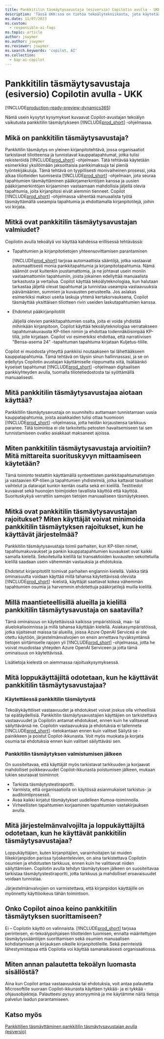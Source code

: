 ```yaml
---
title: Pankkitilin täsmäytysavustaja (esiversio) Copilotin avulla - UKK
description: 'Tässä UKK:ssa on tietoa tekoälytekniikasta, jota käytetään pankkitilien ja tiliotteiden täsmäytykseen Business Centralissa. Siinä on tärkeitä seikkoja ja tietoja siitä, miten tekoälyä käytetään, miten sitä on testattu ja arvioitu, sekä tiettyjä rajoituksia.'
ms.date: 11/07/2023
ms.custom:
  - responsible-ai-faqs
ms.topic: article
author: jswymer
ms.author: jswymer
ms.reviewer: jswymer
ms.search.keywords: 'copilot, AI'
ms.collection:
  - bap-ai-copilot
---
```


# <a name="faq-for-bank-account-reconciliation-assist-preview-with-copilot"></a>Pankkitilin täsmäytysavustaja (esiversio) Copilotin avulla - UKK

[!INCLUDE[production-ready-preview-dynamics365](includes/production-ready-preview-dynamics365.md)]

Nämä usein kysytyt kysymykset kuvaavat Copilot-avustajan tekoälyn vaikutusta pankkitilin täsmäytykseen [!INCLUDE[prod_short](includes/prod_short.md)] -ohjelmassa. 

## <a name="what-is-bank-reconciliation-assist"></a>Mikä on pankkitilin täsmäytysavustaja?

Pankkitilin täsmäytys on yleinen kirjanpitotehtävä, jossa organisaatiot tarkistavat tiliotteensa ja tunnistavat kauppatapahtumat, jotka tulisi rekisteröidä [!INCLUDE[prod_short](includes/prod_short.md)] -ohjelmaan. Tätä tehtävää käytetään esimerkiksi yksilöimään jaksoittaisia pankkimaksuja tai pieniä työntekijäkuluja. Tämä tehtävä on tyypillisesti monivaiheinen prosessi, joka alkaa tiliotteiden tuomisesta [!INCLUDE[prod_short](includes/prod_short.md)] -ohjelmaan, jota seuraa tapahtumien täsmäyttäminen pääkirjamerkintöjen kanssa ja uusien pääkirjamerkintöjen kirjaaminen vastaamaan mahdollisia jäljellä olevia tapahtumia, joita kirjanpitosi eivät aiemmin tienneet. Copilot [!INCLUDE[prod_short](includes/prod_short.md)] -ohjelmassa vähentää manuaalista työtä täsmäyttämällä useampia tapahtumia ja ehdottamalla kirjanpitotilejä, joihin voi kirjata. 

## <a name="what-are-capabilities-of-bank-reconciliation-assist"></a>Mitkä ovat pankkitilin täsmäytysavustajan valmiudet?

Copilotin avulla tekoälyä voi käyttää kahdessa erillisessä tehtävässä: 

- Tapahtumien ja kirjanpitotietojen yhteensovittamisen parantaminen 

   [!INCLUDE[prod_short](includes/prod_short.md)] tarjoaa automaattisia sääntöjä, jotka vastaavat automaattisesti monia pankkitapahtumia ja kirjanpitotapahtumia. Nämä säännöt ovat kuitenkin joustamattomia, ja ne johtavat usein moniin vastaamattomiin tapahtumiin, joista jokainen edellyttää manuaalista tarkastusta ja vertailua. Copilot käyttää tekoälyteknologiaa, kun halutaan tarkastaa jäljellä olevat tapahtumat ja tunnistaa useampia vastaavuuksia päivämäärien, summien ja kuvausten perusteella. Jos asiakas esimerkiksi maksoi useita laskuja yhtenä kertakorvauksena, Copilot täsmäyttää yksittäisen tiliotteen rivin useiden laskutapahtumien kanssa. 
 
- Ehdotetut pääkirjanpitotilit 

   Jäljellä olevien pankkitapahtumien osalta, joita ei voida yhdistää mihinkään kirjanpitoon, Copilot käyttää tekoälyteknologiaa verratakseen tapahtumakuvausta KP-tilien nimiin ja ehdottaa todennäköisimpää KP-tiliä, jolle kirjataan. Copilot voi esimerkiksi ehdottaa, että narratiivisen "Bensa-asema 24" -tapahtuman tapahtuma kirjataan Kuljetus-tilille. 

Copilot ei muodosta yhteyttä pankkiisi noutaakseen tai lähettääkseen kauppatapahtumia. Tämä tehtävä on täysin sinun hallinnassasi, ja se on edellytys Copilotin avustajan käyttämiselle riippumatta siitä, lisätäänkö kyseiset tapahtumat [!INCLUDE[prod_short](includes/prod_short.md)] -ohjelmaan digitaalisen pankkiyhteyden avulla, tuomalla tiliotetiedostosta tai syöttämällä manuaalisesti. 

## <a name="what-is-the-intended-use-of-bank-reconciliation-assist"></a>Mitä pankkitilin täsmäytysavustajaa aiotaan käyttää?

Pankkitilin täsmäytysavustaja on suunniteltu auttamaan tunnistamaan uusia kauppatapahtumia, joista asiakkaiden tulisi ottaa huomioon [!INCLUDE[prod_short](includes/prod_short.md)] -ohjelmassa, jotta heidän kirjaustensa tarkkuus paranee. Tätä toimintoa ei ole tarkoitettu petosten havaitsemiseen tai sen tunnistamiseen ovatko asiakkaat maksaneet ajoissa.   

## <a name="how-was-bank-reconciliation-assist-evaluated-what-metrics-are-used-to-measure-performance"></a>Miten pankkitilin täsmäytysavustaja arvioitiin? Mitä mittareita suorituskyvyn mittaamiseen käytetään?

Tämä toiminto testattiin käyttämällä synteettisten pankkitapahtumatietojen ja vastaavien KP-tilien ja tapahtumien yhdistelmiä, jotka kattavat tavalliset vaihtelut ja datarajat kunkin kentän osalta sekä eri kielillä. Testitiedot kuvaavat sekä huonojen toimijoiden tavallista käyttöä että käyttöä. Suorituskykyä verrattiin samojen tietojen manuaaliseen täsmäytykseen. 

## <a name="what-are-the-limitations-of-bank-reconciliation-assist-how-can-users-minimize-the-impact-of-the-bank-reconciliation-limitations-when-using-the-system"></a>Mitkä ovat pankkitilin täsmäytysavustajan rajoitukset? Miten käyttäjät voivat minimoida pankkitilin täsmäytyksen rajoitukset, kun he käyttävät järjestelmää?

Pankkitilin täsmäytysavustaja toimii parhaiten, kun KP-tilien nimet, tapahtumakuvaukset ja pankin kauppatapahtumien kuvaukset ovat kaikki samalla kielellä. Sekoitetuilla kielillä tai transaktioiden kuvausten sekoitetuilla kielillä saadaan usein vähemmän vastauksia ja ehdotuksia. 

Ehdotetut kirjanpitotilit toimivat parhaiten englannin kielellä. Vaikka tätä ominaisuutta voidaan käyttää millä tahansa käytettävissä olevista [!INCLUDE[prod_short](includes/prod_short.md)] -kielistä, käyttäjät saattavat kokea vähemmän tapahtumien osumia ja harvemmin ehdotettuja pääkirjatilejä muilla kielillä. 
<!--

## <a name="what-operational-factors-and-settings-allow-for-effective-and-responsible-use-of-the-feature"></a>What operational factors and settings allow for effective and responsible use of the feature?


-->
## <a name="in-which-geographies-and-languages-is-bank-reconciliation-assist-available"></a>Millä maantieteellisillä alueilla ja kielillä pankkitilin täsmäytysavustaja on saatavilla?

Tämä ominaisuus on käytettävissä kaikissa ympäristöissä, maa- tai aluelokalisoinnissa ja millä tahansa käyttäjän kielellä. Asiakasympäristöissä, jotka sijaitsevat maissa tai alueilla, joissa Azure OpenAI Serviceä ei ole otettu käytöön, järjestelmänvalvojien on ensin annettava hyväksyntänsä tietojen siirtämiselle rajojen yli [!INCLUDE[prod_short](includes/prod_short.md)] -ohjelmassa, jotta he voivat muodostaa yhteyden Azure OpenAI Serviceen ja jotta tämä ominaisuus on käytettävissä. 

Lisätietoja kielestä on aiemmassa rajoituskysymyksessä.  

## <a name="what-is-expected-of-end-users-when-operating-bank-account-reconciliation-assist"></a>Mitä loppukäyttäjiltä odotetaan, kun he käyttävät pankkitilin täsmäytysavustajaa?

### <a name="while-using-bank-account-reconciliation"></a>Käytettäessä pankkitilin täsmäytystä

Tekoälykäyttöiset vastaavuudet ja ehdotukset voivat joskus olla virheellisiä tai epätäydellisiä. Pankkitilin täsmäytysavustajien käyttäjien on tarkistettava vastaavuudet ja Copilotin antamat ehdotukset, ennen kuin he valitsevat säilyttävänsä ne. Copilotin vastaavuuksia ja ehdotuksia ei tallenneta [!INCLUDE[prod_short](includes/prod_short.md)] -tietokantaan ennen kuin valitset Säilytä se -painikkeen ja poistut Copilot-ikkunasta. Voit myös muokata ja korjata osumia tai ehdotuksia ennen kuin valitset säilyttäväsi sen. 

### <a name="after-completing-bank-account-reconciliation"></a>Pankkitilin täsmäytyksen valmistumisen jälkeen

On suositeltavaa, että käyttäjät myös tarkistavat tarkkuuden ja korjaavat mahdolliset poikkeavuudet Copilot-ikkunasta poistumisen jälkeen, mukaan lukien seuraavat toiminnot: 

- Tarkista täsmäytystestiraportti. 
- Varmista, että organisaatiolla on käytössä asianmukaiset tarkistus- ja auditointiprosessit. 
- Avaa kaikki kirjatut täsmäytykset uudelleen Kumoa-toiminnolla. 
- Virheellisten tapahtumien korjaaminen tapahtumien vastakirjauksen avulla. 

## <a name="what-is-expected-of-administrators-and-end-users-when-operating-bank-account-reconciliation-assist"></a>Mitä järjestelmänvalvojilta ja loppukäyttäjiltä odotetaan, kun he käyttävät pankkitilin täsmäytysavustajaa?

Loppukäyttäjien, kuten kirjanpitäjien, varainhoitajien tai muiden liikekirjanpidon parissa työskentelevien, on aina tarkistettava Copilotin osumien ja ehdotusten tarkkuus, ennen kuin he valitsevat niiden säilyttämisen. Copilotin avulla tehdyn täsmäytyksen jälkeen on suositeltavaa tarkistaa täsmäytystestiraportti, jotta tarkkuus ja mahdolliset eroavaisuudet voidaan tunnistaa. 

Järjestelmänvalvojien on varmistettava, että kirjanpidon käyttäjille on myönnetty käyttöoikeus tähän toimintoon. 

## <a name="is-copilot-the-only-means-to-completing-bank-account-reconciliation"></a>Onko Copilot ainoa keino pankkitilin täsmäytyksen suorittamiseen?

Ei – Copilotin käyttö on valinnaista. [!INCLUDE[prod_short](includes/prod_short.md)] tarjoaa perinteisen, ei-tekoälypohjaisen tiliotteiden tuomisen, ennalta määritettyjen täsmäytyssääntöjen suorittamisen sekä osumien manuaalisen kohdistamisen ja kirjauksen oikeille kirjanpitotileille. Sekä perinteistä lähestymistapaa että Copilotia voi käyttää samanaikaisesti organisaatiossa. 

## <a name="how-do-i-give-feedback-about-ai-generated-content"></a>Miten annan palautetta tekoälyn luomasta sisällöstä?

Aina kun Copilot antaa vastaavuuksia tai ehdotuksia, voit antaa palautetta Microsoftille suoraan Copilot-ikkunasta käyttäen tykkää- ja ei tykkää -ohjausobjekteja. Palautteesi pysyy anonyyminä ja me käytämme näitä tietoja palvelun laadun parantamiseen.


## <a name="see-also"></a>Katso myös

[Pankkitilien täsmäyttäminen pankkitilin täsmäytysavustajan avulla (esiversio)](bank-reconciliation-with-copilot.md)
